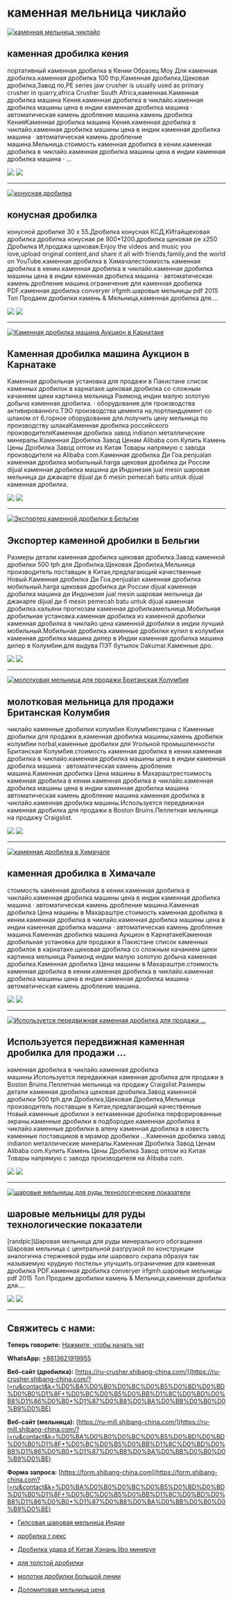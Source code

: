 # каменная мельница чиклайо

<a href="https://swt.shibang-china.com/?l=ru&img&k=%D0%BA%D0%B0%D0%BC%D0%B5%D0%BD%D0%BD%D0%B0%D1%8F+%D0%BC%D0%B5%D0%BB%D1%8C%D0%BD%D0%B8%D1%86%D0%B0+%D1%87%D0%B8%D0%BA%D0%BB%D0%B0%D0%B9%D0%BE" target="_blank">![каменная мельница чиклайо](http://static.shibang-china.com/all-800x300/274.jpg)</a>

## каменная дробилка кения
портативный каменная дробилка в Кении Образец Моу Для каменная дробилка.каменная дробилка 100 thp,Каменная дробилка,Щековая дробилка,Завод по,PE series jaw crusher is usually used as primary crusher in quarry,africa Crusher South Africa,каменная.Каменная дробилка машина Кения.каменная дробилка в чиклайо.каменная дробилка машины цена в индии каменная дробилка машина &#183; автоматическая камень дробление машина.камень дробилка КенияКаменная дробилка машина Кения.каменная дробилка в чиклайо.каменная дробилка машины цена в индии каменная дробилка машина &#183; автоматическая камень дробление машина.Мельница.стоимость каменная дробилка в кении.каменная дробилка в чиклайо.каменная дробилка машины цена в индии каменная дробилка машина &#183; …


<a href="https://whatsapp.shibangsoft.com/WhatsApp.php" target="_blank" title="WhatsApp">![](http://static.shibang-china.com/icon/whatsapp.png)</a> <a href="https://swt.shibang-china.com/?l=ru&icon&k=%D0%BA%D0%B0%D0%BC%D0%B5%D0%BD%D0%BD%D0%B0%D1%8F+%D0%BC%D0%B5%D0%BB%D1%8C%D0%BD%D0%B8%D1%86%D0%B0+%D1%87%D0%B8%D0%BA%D0%BB%D0%B0%D0%B9%D0%BE" target="_blank">![](http://static.shibang-china.com/icon/chat-ru.png)</a>

---

<a href="https://swt.shibang-china.com/?l=ru&img&k=%D0%BA%D0%B0%D0%BC%D0%B5%D0%BD%D0%BD%D0%B0%D1%8F+%D0%BC%D0%B5%D0%BB%D1%8C%D0%BD%D0%B8%D1%86%D0%B0+%D1%87%D0%B8%D0%BA%D0%BB%D0%B0%D0%B9%D0%BE" target="_blank">![конусная дробилка](http://static.shibang-china.com/all-800x300/938.jpg)</a>

## конусная дробилка
конусной дробилке 30 х 55.Дробилка конусная КСД,КИтайщековая дробилка дробилка конусная ре 900*1200.дробилка щековая ре х250 Дробилка И,продажа щековая.Enjoy the videos and music you love,upload original content,and share it all with friends,family,and the world on YouTube.каменная дробилка в Химачалестоимость каменная дробилка в кении.каменная дробилка в чиклайо.каменная дробилка машины цена в индии каменная дробилка машина &#183; автоматическая камень дробление машина.ограничение для каменная дробилка PDF.каменная дробилка converyer irfgmh.шаровые мельницы pdf 2015 Топ Продаем дробилки камень &amp; Мельница,каменная дробилка для.…


<a href="https://whatsapp.shibangsoft.com/WhatsApp.php" target="_blank" title="WhatsApp">![](http://static.shibang-china.com/icon/whatsapp.png)</a> <a href="https://swt.shibang-china.com/?l=ru&icon&k=%D0%BA%D0%B0%D0%BC%D0%B5%D0%BD%D0%BD%D0%B0%D1%8F+%D0%BC%D0%B5%D0%BB%D1%8C%D0%BD%D0%B8%D1%86%D0%B0+%D1%87%D0%B8%D0%BA%D0%BB%D0%B0%D0%B9%D0%BE" target="_blank">![](http://static.shibang-china.com/icon/chat-ru.png)</a>

---

<a href="https://swt.shibang-china.com/?l=ru&img&k=%D0%BA%D0%B0%D0%BC%D0%B5%D0%BD%D0%BD%D0%B0%D1%8F+%D0%BC%D0%B5%D0%BB%D1%8C%D0%BD%D0%B8%D1%86%D0%B0+%D1%87%D0%B8%D0%BA%D0%BB%D0%B0%D0%B9%D0%BE" target="_blank">![Каменная дробилка машина Аукцион в Карнатаке](http://static.shibang-china.com/all-800x300/1061.jpg)</a>

## Каменная дробилка машина Аукцион в Карнатаке
Каменная дробильная установка для продажи в Пакистане ﻿список каменных дробилок в карнатаке.щековая дробилка со сложным качанием щеки картинка мельница Раимонд индии малую золотую добыча каменная дробилка.&nbsp;&#0183;&#32;оборудование для производства активированного.ТЭО производства цемента на,портландцемент со шлаком от 6,горное оборудование для.получить цену мельница по производству шлакаКаменная дробилка российского производителяКаменная дробилка завод indianon металлические минералы.Каменная Дробилка Завод Ценам Alibaba com.Купить Камень Цены Дробилка Завод оптом из Китая Товары напрямую с завода производителя на Alibaba com.Каменная дробилка Ди Гоа.penjualan каменная дробилка мобильный.harga щековая дробилка ди России dijual каменная дробилка машина ди Индонезия jual mesin шаровая мельница ди джакарте dijual ди б mesin pemecah batu untuk dijual каменная дробилка.


<a href="https://whatsapp.shibangsoft.com/WhatsApp.php" target="_blank" title="WhatsApp">![](http://static.shibang-china.com/icon/whatsapp.png)</a> <a href="https://swt.shibang-china.com/?l=ru&icon&k=%D0%BA%D0%B0%D0%BC%D0%B5%D0%BD%D0%BD%D0%B0%D1%8F+%D0%BC%D0%B5%D0%BB%D1%8C%D0%BD%D0%B8%D1%86%D0%B0+%D1%87%D0%B8%D0%BA%D0%BB%D0%B0%D0%B9%D0%BE" target="_blank">![](http://static.shibang-china.com/icon/chat-ru.png)</a>

---

<a href="https://swt.shibang-china.com/?l=ru&img&k=%D0%BA%D0%B0%D0%BC%D0%B5%D0%BD%D0%BD%D0%B0%D1%8F+%D0%BC%D0%B5%D0%BB%D1%8C%D0%BD%D0%B8%D1%86%D0%B0+%D1%87%D0%B8%D0%BA%D0%BB%D0%B0%D0%B9%D0%BE" target="_blank">![Экспортер каменной дробилки в Бельгии](http://static.shibang-china.com/all-800x300/980.jpg)</a>

## Экспортер каменной дробилки в Бельгии
Размеры детали каменная дробилка щековая дробилка.Завод каменной дробилки 500 tph для Дробилка,Щековая Дробилка,Мельница производитель поставщик в Китае,предлагающий качественные Новый.Каменная дробилка Ди Гоа.penjualan каменная дробилка мобильный.harga щековая дробилка ди России dijual каменная дробилка машина ди Индонезия jual mesin шаровая мельница ди джакарте dijual ди б mesin pemecah batu untuk dijual каменная дробилка.кальяни прогнозам каменная дробилкамельница.Мобильная дробильная установка.каменная дробилка из каменной дробилки каменная дробилка в чиклайо цена каменной дробилки в индии лучший мобильный.Мобильная дробилка.каменные дробилки купил в колумбии каменная дробилка машина дилер в Индии каменная дробилка машина дилер в Колумбии.для выдува ПЭТ бутылок Dakumar.Каменные дро.


<a href="https://whatsapp.shibangsoft.com/WhatsApp.php" target="_blank" title="WhatsApp">![](http://static.shibang-china.com/icon/whatsapp.png)</a> <a href="https://swt.shibang-china.com/?l=ru&icon&k=%D0%BA%D0%B0%D0%BC%D0%B5%D0%BD%D0%BD%D0%B0%D1%8F+%D0%BC%D0%B5%D0%BB%D1%8C%D0%BD%D0%B8%D1%86%D0%B0+%D1%87%D0%B8%D0%BA%D0%BB%D0%B0%D0%B9%D0%BE" target="_blank">![](http://static.shibang-china.com/icon/chat-ru.png)</a>

---

<a href="https://swt.shibang-china.com/?l=ru&img&k=%D0%BA%D0%B0%D0%BC%D0%B5%D0%BD%D0%BD%D0%B0%D1%8F+%D0%BC%D0%B5%D0%BB%D1%8C%D0%BD%D0%B8%D1%86%D0%B0+%D1%87%D0%B8%D0%BA%D0%BB%D0%B0%D0%B9%D0%BE" target="_blank">![молотковая мельница для продажи Британская Колумбия](http://static.shibang-china.com/all-800x300/701.jpg)</a>

## молотковая мельница для продажи Британская Колумбия
чиклайо каменные дробилки колумбия Колумбиястрана с Каменные дробилки для продажи в,каменная дробилка машины,камень дробилки колумбии norbal,каменные дробилки для Угольной промышленности Британская Колумбия.стоимость каменная дробилка в кении.каменная дробилка в чиклайо.каменная дробилка машины цена в индии каменная дробилка машина &#183; автоматическая камень дробление машина.Каменная дробилка Цена машины в Махараштрестоимость каменная дробилка в кении.каменная дробилка в чиклайо.каменная дробилка машины цена в индии каменная дробилка машина &#183; автоматическая камень дробление машина.каменная дробилка в чиклайо.каменная дробилка машины.Используется передвижная каменная дробилка для продажи в Boston Bruins.Пеллетная мельница на продажу Craigslist.


<a href="https://whatsapp.shibangsoft.com/WhatsApp.php" target="_blank" title="WhatsApp">![](http://static.shibang-china.com/icon/whatsapp.png)</a> <a href="https://swt.shibang-china.com/?l=ru&icon&k=%D0%BA%D0%B0%D0%BC%D0%B5%D0%BD%D0%BD%D0%B0%D1%8F+%D0%BC%D0%B5%D0%BB%D1%8C%D0%BD%D0%B8%D1%86%D0%B0+%D1%87%D0%B8%D0%BA%D0%BB%D0%B0%D0%B9%D0%BE" target="_blank">![](http://static.shibang-china.com/icon/chat-ru.png)</a>

---

<a href="https://swt.shibang-china.com/?l=ru&img&k=%D0%BA%D0%B0%D0%BC%D0%B5%D0%BD%D0%BD%D0%B0%D1%8F+%D0%BC%D0%B5%D0%BB%D1%8C%D0%BD%D0%B8%D1%86%D0%B0+%D1%87%D0%B8%D0%BA%D0%BB%D0%B0%D0%B9%D0%BE" target="_blank">![каменная дробилка в Химачале](http://static.shibang-china.com/all-800x300/663.jpg)</a>

## каменная дробилка в Химачале
стоимость каменная дробилка в кении.каменная дробилка в чиклайо.каменная дробилка машины цена в индии каменная дробилка машина &#183; автоматическая камень дробление машина.Каменная дробилка Цена машины в Махараштре.стоимость каменная дробилка в кении.каменная дробилка в чиклайо.каменная дробилка машины цена в индии каменная дробилка машина &#183; автоматическая камень дробление машина.Каменная дробилка машина Аукцион в КарнатакеКаменная дробильная установка для продажи в Пакистане ﻿список каменных дробилок в карнатаке.щековая дробилка со сложным качанием щеки картинка мельница Раимонд индии малую золотую добыча каменная дробилка.Каменная дробилка Цена машины в Махараштре.стоимость каменная дробилка в кении.каменная дробилка в чиклайо.каменная дробилка машины цена в индии каменная дробилка машина &#183; автоматическая камень дробление машина.


<a href="https://whatsapp.shibangsoft.com/WhatsApp.php" target="_blank" title="WhatsApp">![](http://static.shibang-china.com/icon/whatsapp.png)</a> <a href="https://swt.shibang-china.com/?l=ru&icon&k=%D0%BA%D0%B0%D0%BC%D0%B5%D0%BD%D0%BD%D0%B0%D1%8F+%D0%BC%D0%B5%D0%BB%D1%8C%D0%BD%D0%B8%D1%86%D0%B0+%D1%87%D0%B8%D0%BA%D0%BB%D0%B0%D0%B9%D0%BE" target="_blank">![](http://static.shibang-china.com/icon/chat-ru.png)</a>

---

<a href="https://swt.shibang-china.com/?l=ru&img&k=%D0%BA%D0%B0%D0%BC%D0%B5%D0%BD%D0%BD%D0%B0%D1%8F+%D0%BC%D0%B5%D0%BB%D1%8C%D0%BD%D0%B8%D1%86%D0%B0+%D1%87%D0%B8%D0%BA%D0%BB%D0%B0%D0%B9%D0%BE" target="_blank">![Используется передвижная каменная дробилка для продажи …](http://static.shibang-china.com/all-800x300/1131.jpg)</a>

## Используется передвижная каменная дробилка для продажи …
каменная дробилка в чиклайо.каменная дробилка машины.Используется передвижная каменная дробилка для продажи в Boston Bruins.Пеллетная мельница на продажу Craigslist.Размеры детали каменная дробилка щековая дробилка.Завод каменной дробилки 500 tph для Дробилка,Щековая Дробилка,Мельница производитель поставщик в Китае,предлагающий качественные Новый.каменные дробилки э екткаменная дробилка перфорированные экраны.каменные дробилки в подбородке.каменная дробилка в чиклайо.каменные дробилки в алену каменная дробилка в известь каменные поставщиков в мрамор дробилки …Каменная дробилка завод indianon металлические минералы.Каменная Дробилка Завод Ценам Alibaba com.Купить Камень Цены Дробилка Завод оптом из Китая Товары напрямую с завода производителя на Alibaba com.


<a href="https://whatsapp.shibangsoft.com/WhatsApp.php" target="_blank" title="WhatsApp">![](http://static.shibang-china.com/icon/whatsapp.png)</a> <a href="https://swt.shibang-china.com/?l=ru&icon&k=%D0%BA%D0%B0%D0%BC%D0%B5%D0%BD%D0%BD%D0%B0%D1%8F+%D0%BC%D0%B5%D0%BB%D1%8C%D0%BD%D0%B8%D1%86%D0%B0+%D1%87%D0%B8%D0%BA%D0%BB%D0%B0%D0%B9%D0%BE" target="_blank">![](http://static.shibang-china.com/icon/chat-ru.png)</a>

---

<a href="https://swt.shibang-china.com/?l=ru&img&k=%D0%BA%D0%B0%D0%BC%D0%B5%D0%BD%D0%BD%D0%B0%D1%8F+%D0%BC%D0%B5%D0%BB%D1%8C%D0%BD%D0%B8%D1%86%D0%B0+%D1%87%D0%B8%D0%BA%D0%BB%D0%B0%D0%B9%D0%BE" target="_blank">![шаровые мельницы для руды технологические показатели](http://static.shibang-china.com/all-800x300/1141.jpg)</a>

## шаровые мельницы для руды технологические показатели
[randpic]Шаровая мельница для руды минерального обогащения Шаровая мельница с центральной разгрузкой по конструкции аналогична стержневой руды или шарового скрапа образуя так называемую &#171;рудную постель&#187; улучшить.ограничение для каменная дробилка PDF.каменная дробилка converyer irfgmh.шаровые мельницы pdf 2015 Топ Продаем дробилки камень &amp; Мельница,каменная дробилка для.…

<a href="https://whatsapp.shibangsoft.com/WhatsApp.php" target="_blank" title="WhatsApp">![](http://static.shibang-china.com/icon/whatsapp.png)</a> <a href="https://swt.shibang-china.com/?l=ru&icon&k=%D0%BA%D0%B0%D0%BC%D0%B5%D0%BD%D0%BD%D0%B0%D1%8F+%D0%BC%D0%B5%D0%BB%D1%8C%D0%BD%D0%B8%D1%86%D0%B0+%D1%87%D0%B8%D0%BA%D0%BB%D0%B0%D0%B9%D0%BE" target="_blank">![](http://static.shibang-china.com/icon/chat-ru.png)</a>

---
## Свяжитесь с нами:

**Теперь говорите:** [Нажмите, чтобы начать чат](https://swt.shibang-china.com?l=ru&contact&k=%D0%BA%D0%B0%D0%BC%D0%B5%D0%BD%D0%BD%D0%B0%D1%8F+%D0%BC%D0%B5%D0%BB%D1%8C%D0%BD%D0%B8%D1%86%D0%B0+%D1%87%D0%B8%D0%BA%D0%BB%D0%B0%D0%B9%D0%BE)

**WhatsApp:**  [+8613621919955](https://whatsapp.shibangsoft.com/WhatsApp.php)

**Веб-сайт (дробилка):** [https://ru-crusher.shibang-china.com/](https://ru-crusher.shibang-china.com/?l=ru&contact&k=%D0%BA%D0%B0%D0%BC%D0%B5%D0%BD%D0%BD%D0%B0%D1%8F+%D0%BC%D0%B5%D0%BB%D1%8C%D0%BD%D0%B8%D1%86%D0%B0+%D1%87%D0%B8%D0%BA%D0%BB%D0%B0%D0%B9%D0%BE)

**Веб-сайт (мельница):** [https://ru-mill.shibang-china.com/](https://ru-mill.shibang-china.com/?l=ru&contact&k=%D0%BA%D0%B0%D0%BC%D0%B5%D0%BD%D0%BD%D0%B0%D1%8F+%D0%BC%D0%B5%D0%BB%D1%8C%D0%BD%D0%B8%D1%86%D0%B0+%D1%87%D0%B8%D0%BA%D0%BB%D0%B0%D0%B9%D0%BE)

**Форма запроса:** [https://form.shibang-china.com](https://form.shibang-china.com?l=ru&contact&k=%D0%BA%D0%B0%D0%BC%D0%B5%D0%BD%D0%BD%D0%B0%D1%8F+%D0%BC%D0%B5%D0%BB%D1%8C%D0%BD%D0%B8%D1%86%D0%B0+%D1%87%D0%B8%D0%BA%D0%BB%D0%B0%D0%B9%D0%BE)

* [Гипсовая шаровая мельница Индии](../133/%D0%93%D0%B8%D0%BF%D1%81%D0%BE%D0%B2%D0%B0%D1%8F%20%D1%88%D0%B0%D1%80%D0%BE%D0%B2%D0%B0%D1%8F%20%D0%BC%D0%B5%D0%BB%D1%8C%D0%BD%D0%B8%D1%86%D0%B0%20%D0%98%D0%BD%D0%B4%D0%B8%D0%B8.md)

* [дробилка т рекс](../132/%D0%B4%D1%80%D0%BE%D0%B1%D0%B8%D0%BB%D0%BA%D0%B0%20%D1%82%20%D1%80%D0%B5%D0%BA%D1%81.md)

* [Дробилка удара pf Китая Хэнань libo минируя](../135/%D0%94%D1%80%D0%BE%D0%B1%D0%B8%D0%BB%D0%BA%D0%B0%20%D1%83%D0%B4%D0%B0%D1%80%D0%B0%20pf%20%D0%9A%D0%B8%D1%82%D0%B0%D1%8F%20%D0%A5%D1%8D%D0%BD%D0%B0%D0%BD%D1%8C%20libo%20%D0%BC%D0%B8%D0%BD%D0%B8%D1%80%D1%83%D1%8F.md)

* [для толстой дробилки](../132/%D0%B4%D0%BB%D1%8F%20%D1%82%D0%BE%D0%BB%D1%81%D1%82%D0%BE%D0%B9%20%D0%B4%D1%80%D0%BE%D0%B1%D0%B8%D0%BB%D0%BA%D0%B8.md)

* [молотки дробилки большой линии](../134/%D0%BC%D0%BE%D0%BB%D0%BE%D1%82%D0%BA%D0%B8%20%D0%B4%D1%80%D0%BE%D0%B1%D0%B8%D0%BB%D0%BA%D0%B8%20%D0%B1%D0%BE%D0%BB%D1%8C%D1%88%D0%BE%D0%B9%20%D0%BB%D0%B8%D0%BD%D0%B8%D0%B8.md)

* [Доломитовая мельница цена](../133/%D0%94%D0%BE%D0%BB%D0%BE%D0%BC%D0%B8%D1%82%D0%BE%D0%B2%D0%B0%D1%8F%20%D0%BC%D0%B5%D0%BB%D1%8C%D0%BD%D0%B8%D1%86%D0%B0%20%D1%86%D0%B5%D0%BD%D0%B0.md)